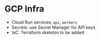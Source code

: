 # GCP Infra

- Cloud Run services: `api`, `workers`
- Secrets: use Secret Manager for API keys
- IaC: Terraform skeleton to be added